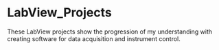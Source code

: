 # LabView_Projects
These LabView projects show the progression of my understanding with creating software for data acquisition and instrument control.
